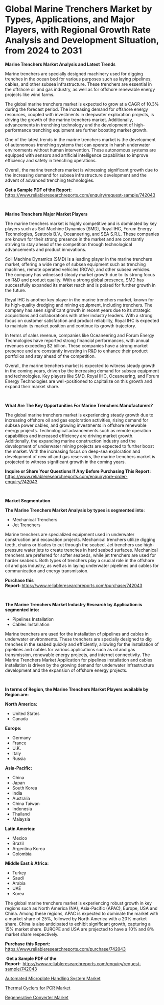 <p><h1>Global Marine Trenchers Market by Types, Applications, and Major Players, with Regional Growth Rate Analysis and Development Situation, from 2024 to 2031</h1></p><p><strong>Marine Trenchers Market Analysis and Latest Trends</strong></p>
<p><p>Marine trenchers are specially designed machinery used for digging trenches in the ocean bed for various purposes such as laying pipelines, cables, and other subsea infrastructure. These trenchers are essential in the offshore oil and gas industry, as well as for offshore renewable energy projects like wind farms.</p><p>The global marine trenchers market is expected to grow at a CAGR of 10.3% during the forecast period. The increasing demand for offshore energy resources, coupled with investments in deepwater exploration projects, is driving the growth of the marine trenchers market. Additionally, advancements in trenching technology and the development of high-performance trenching equipment are further boosting market growth.</p><p>One of the latest trends in the marine trenchers market is the development of autonomous trenching systems that can operate in harsh underwater environments without human intervention. These autonomous systems are equipped with sensors and artificial intelligence capabilities to improve efficiency and safety in trenching operations.</p><p>Overall, the marine trenchers market is witnessing significant growth due to the increasing demand for subsea infrastructure development and the advent of advanced trenching technologies.</p></p>
<p><strong>Get a Sample PDF of the Report:&nbsp;</strong> <a href="https://www.reliableresearchreports.com/enquiry/request-sample/742043">https://www.reliableresearchreports.com/enquiry/request-sample/742043</a></p>
<p>&nbsp;</p>
<p><strong>Marine Trenchers Major Market Players</strong></p>
<p><p>The marine trenchers market is highly competitive and is dominated by key players such as Soil Machine Dynamics (SMD), Royal IHC, Forum Energy Technologies, Seatools B.V., Oceaneering, and SEA S.R.L. These companies are known for their strong presence in the market and are constantly striving to stay ahead of the competition through technological advancements and product innovations.</p><p>Soil Machine Dynamics (SMD) is a leading player in the marine trenchers market, offering a wide range of subsea equipment such as trenching machines, remote operated vehicles (ROVs), and other subsea vehicles. The company has witnessed steady market growth due to its strong focus on R&D and product quality. With a strong global presence, SMD has successfully expanded its market reach and is poised for further growth in the future.</p><p>Royal IHC is another key player in the marine trenchers market, known for its high-quality dredging and mining equipment, including trenchers. The company has seen significant growth in recent years due to its strategic acquisitions and collaborations with other industry leaders. With a strong focus on customer satisfaction and product reliability, Royal IHC is expected to maintain its market position and continue its growth trajectory.</p><p>In terms of sales revenue, companies like Oceaneering and Forum Energy Technologies have reported strong financial performances, with annual revenues exceeding $2 billion. These companies have a strong market presence and are constantly investing in R&D to enhance their product portfolios and stay ahead of the competition.</p><p>Overall, the marine trenchers market is expected to witness steady growth in the coming years, driven by the increasing demand for subsea equipment and technologies. Key players like SMD, Royal IHC, Oceaneering, and Forum Energy Technologies are well-positioned to capitalize on this growth and expand their market share.</p></p>
<p>&nbsp;</p>
<p><strong>What Are The Key Opportunities For Marine Trenchers Manufacturers?</strong></p>
<p><p>The global marine trenchers market is experiencing steady growth due to increasing offshore oil and gas exploration activities, rising demand for subsea power cables, and growing investments in offshore renewable energy projects. Technological advancements such as remote operation capabilities and increased efficiency are driving market growth. Additionally, the expanding marine construction industry and the development of underwater mining projects are expected to further boost the market. With the increasing focus on deep-sea exploration and development of new oil and gas reservoirs, the marine trenchers market is projected to witness significant growth in the coming years.</p></p>
<p><strong>Inquire or Share Your Questions If Any Before Purchasing This Report:</strong> <a href="https://www.reliableresearchreports.com/enquiry/pre-order-enquiry/742043">https://www.reliableresearchreports.com/enquiry/pre-order-enquiry/742043</a></p>
<p>&nbsp;</p>
<p><strong>Market Segmentation</strong></p>
<p><strong>The Marine Trenchers Market Analysis by types is segmented into:</strong></p>
<p><ul><li>Mechanical Trenchers</li><li>Jet Trenchers</li></ul></p>
<p><p>Marine trenchers are specialized equipment used in underwater construction and excavation projects. Mechanical trenchers utilize digging teeth, chains or blades to cut through the seabed. Jet trenchers use high-pressure water jets to create trenches in hard seabed surfaces. Mechanical trenchers are preferred for softer seabeds, while jet trenchers are used for harder seabeds. Both types of trenchers play a crucial role in the offshore oil and gas industry, as well as in laying underwater pipelines and cables for communication and energy transmission.</p></p>
<p><strong>Purchase this Report:&nbsp;</strong><a href="https://www.reliableresearchreports.com/purchase/742043">https://www.reliableresearchreports.com/purchase/742043</a></p>
<p>&nbsp;</p>
<p><strong>The Marine Trenchers Market Industry Research by Application is segmented into:</strong></p>
<p><ul><li>Pipelines Installation</li><li>Cables Installation</li></ul></p>
<p><p>Marine trenchers are used for the installation of pipelines and cables in underwater environments. These trenchers are specially designed to dig trenches in the seabed quickly and efficiently, allowing for the installation of pipelines and cables for various applications such as oil and gas transmission, renewable energy projects, and internet connectivity. The Marine Trenchers Market Application for pipelines installation and cables installation is driven by the growing demand for underwater infrastructure development and the expansion of offshore energy projects.</p></p>
<p>&nbsp;</p>
<p><strong>In terms of Region, the Marine Trenchers Market Players available by Region are:</strong></p>
<p>
    <p> <strong> North America: </strong>
        <ul>
            <li>United States</li>
            <li>Canada</li>
        </ul>
        </p> 
    <p> <strong> Europe: </strong>
        <ul>
            <li>Germany</li>
            <li>France</li>
            <li>U.K.</li>
            <li>Italy</li>
            <li>Russia</li>
        </ul>
        </p> 
    <p> <strong> Asia-Pacific: </strong>
        <ul>
            <li>China</li>
            <li>Japan</li>
            <li>South Korea</li>
            <li>India</li>
            <li>Australia</li>
            <li>China Taiwan</li>
            <li>Indonesia</li>
            <li>Thailand</li>
            <li>Malaysia</li>
        </ul>
        </p> 
    <p> <strong> Latin America: </strong>
        <ul>
            <li>Mexico</li>
            <li>Brazil</li>
            <li>Argentina Korea</li>
            <li>Colombia</li>
        </ul>
        </p> 
    <p> <strong> Middle East & Africa: </strong>
        <ul>
            <li>Turkey</li>
            <li>Saudi</li>
            <li>Arabia</li>
            <li>UAE</li>
            <li>Korea</li>
        </ul>
    </p>
    </p>
<p><p>The global marine trenchers market is experiencing robust growth in key regions such as North America (NA), Asia-Pacific (APAC), Europe, USA and China. Among these regions, APAC is expected to dominate the market with a market share of 25%, followed by North America with a 20% market share. China is also anticipated to exhibit significant growth, capturing a 15% market share. EUROPE and USA are projected to have a 10% and 8% market share respectively.</p></p>
<p><strong>Purchase this Report: </strong><a href="https://www.reliableresearchreports.com/purchase/742043">https://www.reliableresearchreports.com/purchase/742043</a></p>
<p>&nbsp;<strong>Get a Sample PDF of the Report:&nbsp;&nbsp;</strong><a href="https://www.reliableresearchreports.com/enquiry/request-sample/742043">https://www.reliableresearchreports.com/enquiry/request-sample/742043</a></p>
<p><strong></strong></p>
<p><p><a href="https://issuu.com/reportprime-2/docs/automated-microplate-handling-system-market-size-2">Automated Microplate Handling System Market</a></p><p><a href="https://issuu.com/reportprime-2/docs/thermal-cyclers-for-pcr-market-size-2030.pptx">Thermal Cyclers for PCR Market</a></p><p><a href="https://github.com/brentleyjimmiealvaradoz4l1rea/Market-Research-Report-List-1/blob/main/regenerative-converter-market.md">Regenerative Converter Market</a></p></p>